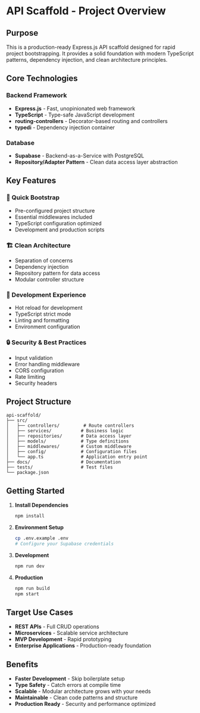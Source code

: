 # API Scaffold - Project Overview

## Purpose

This is a production-ready Express.js API scaffold designed for rapid project bootstrapping. It provides a solid foundation with modern TypeScript patterns, dependency injection, and clean architecture principles.

## Core Technologies

### Backend Framework

- **Express.js** - Fast, unopinionated web framework
- **TypeScript** - Type-safe JavaScript development
- **routing-controllers** - Decorator-based routing and controllers
- **typedi** - Dependency injection container

### Database

- **Supabase** - Backend-as-a-Service with PostgreSQL
- **Repository/Adapter Pattern** - Clean data access layer abstraction

## Key Features

### 🚀 Quick Bootstrap

- Pre-configured project structure
- Essential middlewares included
- TypeScript configuration optimized
- Development and production scripts

### 🏗️ Clean Architecture

- Separation of concerns
- Dependency injection
- Repository pattern for data access
- Modular controller structure

### 🔧 Development Experience

- Hot reload for development
- TypeScript strict mode
- Linting and formatting
- Environment configuration

### 🔒 Security & Best Practices

- Input validation
- Error handling middleware
- CORS configuration
- Rate limiting
- Security headers

## Project Structure

```
api-scaffold/
├── src/
│   ├── controllers/         # Route controllers
│   ├── services/           # Business logic
│   ├── repositories/       # Data access layer
│   ├── models/             # Type definitions
│   ├── middlewares/        # Custom middleware
│   ├── config/             # Configuration files
│   └── app.ts              # Application entry point
├── docs/                   # Documentation
├── tests/                  # Test files
└── package.json
```

## Getting Started

1. **Install Dependencies**

   ```bash
   npm install
   ```

2. **Environment Setup**

   ```bash
   cp .env.example .env
   # Configure your Supabase credentials
   ```

3. **Development**

   ```bash
   npm run dev
   ```

4. **Production**
   ```bash
   npm run build
   npm start
   ```

## Target Use Cases

- **REST APIs** - Full CRUD operations
- **Microservices** - Scalable service architecture
- **MVP Development** - Rapid prototyping
- **Enterprise Applications** - Production-ready foundation

## Benefits

- **Faster Development** - Skip boilerplate setup
- **Type Safety** - Catch errors at compile time
- **Scalable** - Modular architecture grows with your needs
- **Maintainable** - Clean code patterns and structure
- **Production Ready** - Security and performance optimized
